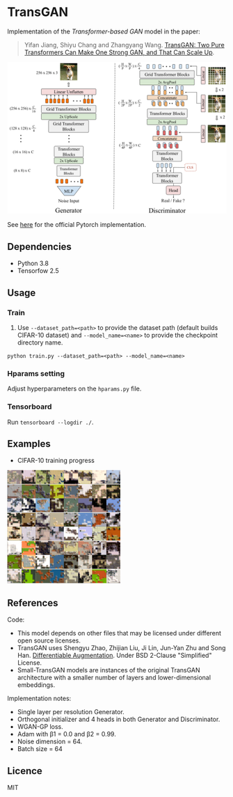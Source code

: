 # TransGAN
Implementation of the _Transformer-based GAN_ model in the paper:

> Yifan Jiang, Shiyu Chang and Zhangyang Wang. [TransGAN: Two Pure Transformers Can Make One
Strong GAN, and That Can Scale Up](https://arxiv.org/abs/2102.07074). 

![Architecture](./images/architecture.png)

See [here](https://github.com/VITA-Group/TransGAN) for the official Pytorch implementation.


## Dependencies
- Python 3.8
- Tensorfow 2.5


## Usage
### Train
1. Use `--dataset_path=<path>` to provide the dataset path (default builds CIFAR-10 dataset) and `--model_name=<name>` to provide the checkpoint directory name.
```
python train.py --dataset_path=<path> --model_name=<name> 
```

### Hparams setting
Adjust hyperparameters on the `hparams.py` file.

### Tensorboard
Run `tensorboard --logdir ./`.


## Examples
- CIFAR-10 training progress

![](images/transgan_samples.gif "TransGAN on CIFAR-10")


## References
Code:
- This model depends on other files that may be licensed under different open source licenses.
- TransGAN uses Shengyu Zhao, Zhijian Liu, Ji Lin, Jun-Yan Zhu and Song Han. [Differentiable Augmentation](https://arxiv.org/abs/2006.10738). Under BSD 2-Clause "Simplified" License.
- Small-TransGAN models are instances of the original TransGAN architecture with a smaller number of layers and lower-dimensional embeddings.

Implementation notes:
- Single layer per resolution Generator.
- Orthogonal initializer and 4 heads in both Generator and Discriminator.
- WGAN-GP loss.
- Adam with β1 = 0.0 and β2 = 0.99.
- Noise dimension = 64.
- Batch size = 64

## Licence
MIT

